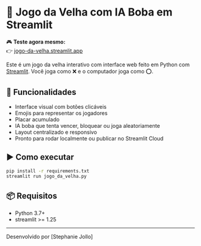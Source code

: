 # 🧠 Jogo da Velha com IA Boba em Streamlit

🎮 **Teste agora mesmo:**  
👉 [jogo-da-velha.streamlit.app](https://jogo-da-velha.streamlit.app/)

Este é um jogo da velha interativo com interface web feito em Python com [Streamlit](https://streamlit.io). Você joga como ❌ e o computador joga como ⭕.

## 🚀 Funcionalidades

- Interface visual com botões clicáveis
- Emojis para representar os jogadores
- Placar acumulado
- IA boba que tenta vencer, bloquear ou joga aleatoriamente
- Layout centralizado e responsivo
- Pronto para rodar localmente ou publicar no Streamlit Cloud

## ▶️ Como executar

```bash
pip install -r requirements.txt
streamlit run jogo_da_velha.py
```

## 📦 Requisitos

- Python 3.7+
- streamlit >= 1.25

---

Desenvolvido por [Stephanie Jollo]
